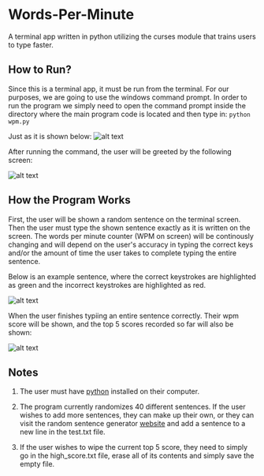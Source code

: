 # Words-Per-Minute
A terminal app written in python utilizing the curses module that trains users to type faster. 

## How to Run?

Since this is a terminal app, it must be run from the terminal. For our purposes, we are going to use the windows command prompt. 
In order to run the program we simply need to open the command prompt inside the directory where the main program code is located and then type in:
```python wpm.py```

Just as it is shown below:
![alt text](screenshots/command.png "Command")


After running the command, the user will be greeted by the following screen:

![alt text](screenshots/greeting.png "greeting")



## How the Program Works


First, the user will be shown a random sentence on the terminal screen. Then the user must type the shown sentence exactly as it is written on the screen.
The words per minute counter (WPM on screen) will be continously changing and will depend on the user's accuracy in typing the correct keys and/or the amount of time the
user takes to complete typing the entire sentence. 


Below is an example sentence, where the correct keystrokes are highlighted as green and the incorrect keystrokes are highlighted as red.

![alt text](screenshots/demo2.png "Demo")





When the user finishes typiing an entire sentence correctly. Their wpm score will be shown, and the top 5 scores recorded so far will also be shown:

![alt text](screenshots/complete.png "Complete")


## Notes

1) The user must have [python](https://www.python.org/) installed on their computer.

2) The program currently randomizes 40 different sentences. If the user wishes to add more sentences, they can make up their own, or they can visit the random sentence generator [website](https://randomwordgenerator.com/sentence.php) and add a sentence to a new line in the test.txt file. 

3) If the user wishes to wipe the current top 5 score, they need to simply go in the high_score.txt file, erase all of its contents and simply save the empty file. 
